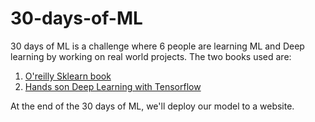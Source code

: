 # 30-days-of-ML
30 days of ML is a challenge where 6 people are learning ML and Deep learning by working on real world projects.
The two books used are:
  1. [O'reilly Sklearn book](https://www.redhat.com/cms/managed-files/cm-oreilly-chapter-machine-learning-analyst-paper-f20000-201910-en.pdf)
  2. [Hands son Deep Learning with Tensorflow](https://drive.google.com/file/d/1-96MxtTvh6ceFnP2s7l4TrWWvEx3iaLz/view)


At the end of the 30 days of ML, we'll deploy our model to a website.
